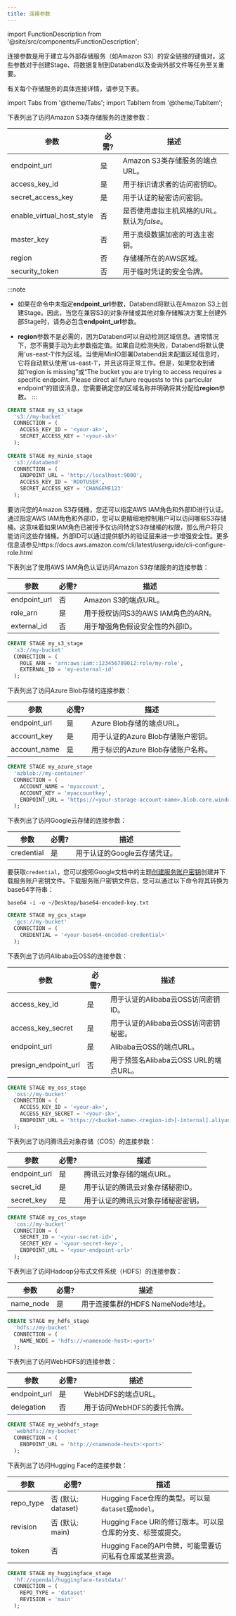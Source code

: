 ```yaml
---
title: 连接参数
---
```

import FunctionDescription from '@site/src/components/FunctionDescription';

<FunctionDescription description="引入或更新: v1.2.294"/>

连接参数是用于建立与外部存储服务（如Amazon S3）的安全链接的键值对。这些参数对于创建Stage、将数据复制到Databend以及查询外部文件等任务至关重要。

有关每个存储服务的具体连接详情，请参见下表。

import Tabs from '@theme/Tabs';
import TabItem from '@theme/TabItem';

<Tabs groupId="operating-systems">
<TabItem value="Amazon S3" label="Amazon S3">

下表列出了访问Amazon S3类存储服务的连接参数：

| 参数                      	| 必需?     	| 描述                                                        	|
|---------------------------	|-----------	|--------------------------------------------------------------	|
| endpoint_url              	| 是        	| Amazon S3类存储服务的端点URL。                              	|
| access_key_id             	| 是        	| 用于标识请求者的访问密钥ID。                                 	|
| secret_access_key         	| 是        	| 用于认证的秘密访问密钥。                                      	|
| enable_virtual_host_style 	| 否        	| 是否使用虚拟主机风格的URL。默认为*false*。                   	|
| master_key                	| 否        	| 用于高级数据加密的可选主密钥。                                	|
| region                    	| 否        	| 存储桶所在的AWS区域。                                         	|
| security_token            	| 否        	| 用于临时凭证的安全令牌。                                      	|

:::note
- 如果在命令中未指定**endpoint_url**参数，Databend将默认在Amazon S3上创建Stage。因此，当您在兼容S3的对象存储或其他对象存储解决方案上创建外部Stage时，请务必包含**endpoint_url**参数。

- **region**参数不是必需的，因为Databend可以自动检测区域信息。通常情况下，您不需要手动为此参数指定值。如果自动检测失败，Databend将默认使用'us-east-1'作为区域。当使用MinIO部署Databend且未配置区域信息时，它将自动默认使用'us-east-1'，并且这将正常工作。但是，如果您收到诸如“region is missing”或“The bucket you are trying to access requires a specific endpoint. Please direct all future requests to this particular endpoint”的错误消息，您需要确定您的区域名称并明确将其分配给**region**参数。
:::

```sql title='示例'
CREATE STAGE my_s3_stage
  's3://my-bucket'
  CONNECTION = (
    ACCESS_KEY_ID = '<your-ak>',
    SECRET_ACCESS_KEY = '<your-sk>'
  );
  
CREATE STAGE my_minio_stage
  's3://databend'
  CONNECTION = (
    ENDPOINT_URL = 'http://localhost:9000',
    ACCESS_KEY_ID = 'ROOTUSER',
    SECRET_ACCESS_KEY = 'CHANGEME123'
  );
```

要访问您的Amazon S3存储桶，您还可以指定AWS IAM角色和外部ID进行认证。通过指定AWS IAM角色和外部ID，您可以更精细地控制用户可以访问哪些S3存储桶。这意味着如果IAM角色已被授予仅访问特定S3存储桶的权限，那么用户将只能访问这些存储桶。外部ID可以通过提供额外的验证层来进一步增强安全性。更多信息请参见https://docs.aws.amazon.com/cli/latest/userguide/cli-configure-role.html

下表列出了使用AWS IAM角色认证访问Amazon S3存储服务的连接参数：

| 参数         	| 必需?     	| 描述                                                        	|
|--------------	|-----------	|--------------------------------------------------------------	|
| endpoint_url 	| 否        	| Amazon S3的端点URL。                                         	|
| role_arn     	| 是        	| 用于授权访问S3的AWS IAM角色的ARN。                           	|
| external_id  	| 否        	| 用于增强角色假设安全性的外部ID。                             	|

```sql title='示例'
CREATE STAGE my_s3_stage
  's3://my-bucket'
  CONNECTION = (
    ROLE_ARN = 'arn:aws:iam::123456789012:role/my-role',
    EXTERNAL_ID = 'my-external-id'
  );
```

</TabItem>

<TabItem value="Azure Blob" label="Azure Blob">

下表列出了访问Azure Blob存储的连接参数：

| 参数         	| 必需?     	| 描述                                                        	|
|----------------|-------------|--------------------------------------------------------------|
| endpoint_url  	| 是         	| Azure Blob存储的端点URL。                                   	|
| account_key   	| 是         	| 用于认证的Azure Blob存储账户密钥。                          	|
| account_name  	| 是         	| 用于标识的Azure Blob存储账户名称。                          	|

```sql title='示例'
CREATE STAGE my_azure_stage
  'azblob://my-container'
  CONNECTION = (
    ACCOUNT_NAME = 'myaccount',
    ACCOUNT_KEY = 'myaccountkey',
    ENDPOINT_URL = 'https://<your-storage-account-name>.blob.core.windows.net'
  );
```

</TabItem>

<TabItem value="Google GCS" label="Google GCS">

下表列出了访问Google云存储的连接参数：

| 参数         	| 必需?     	| 描述                                                        	|
|----------------|-------------|--------------------------------------------------------------|
| credential    	| 是         	| 用于认证的Google云存储凭证。                                	|

要获取`credential`，您可以按照Google文档中的主题[创建服务账户密钥](https://cloud.google.com/iam/docs/keys-create-delete#creating)创建并下载服务账户密钥文件。下载服务账户密钥文件后，您可以通过以下命令将其转换为base64字符串：

```
base64 -i -o ~/Desktop/base64-encoded-key.txt
```

```sql title='示例'
CREATE STAGE my_gcs_stage
  'gcs://my-bucket'
  CONNECTION = (
    CREDENTIAL = '<your-base64-encoded-credential>'
  );
```

</TabItem>

<TabItem value="Alibaba OSS" label="Alibaba Cloud OSS">

下表列出了访问Alibaba云OSS的连接参数：

| 参数                      	| 必需?     	| 描述                                                        	|
|---------------------------	|-----------	|--------------------------------------------------------------	|
| access_key_id             	| 是        	| 用于认证的Alibaba云OSS访问密钥ID。                          	|
| access_key_secret         	| 是        	| 用于认证的Alibaba云OSS访问密钥秘密。                        	|
| endpoint_url              	| 是        	| Alibaba云OSS的端点URL。                                      	|
| presign_endpoint_url      	| 否        	| 用于预签名Alibaba云OSS URL的端点URL。                        	|

```sql title='示例'
CREATE STAGE my_oss_stage
  'oss://my-bucket'
  CONNECTION = (
    ACCESS_KEY_ID = '<your-ak>',
    ACCESS_KEY_SECRET = '<your-sk>',
    ENDPOINT_URL = 'https://<bucket-name>.<region-id>[-internal].aliyuncs.com'
  );
```

</TabItem>

<TabItem value="Tencent COS" label="Tencent COS">

下表列出了访问腾讯云对象存储（COS）的连接参数：

| 参数         	| 必需?     	| 描述                                                        	|
|--------------	|-----------	|--------------------------------------------------------------	|
| endpoint_url 	| 是        	| 腾讯云对象存储的端点URL。                                    	|
| secret_id    	| 是        	| 用于认证的腾讯云对象存储秘密ID。                             	|
| secret_key   	| 是        	| 用于认证的腾讯云对象存储秘密密钥。                           	|

```sql title='示例'
CREATE STAGE my_cos_stage
  'cos://my-bucket'
  CONNECTION = (
    SECRET_ID = '<your-secret-id>',
    SECRET_KEY = '<your-secret-key>',
    ENDPOINT_URL = '<your-endpoint-url>'
  );
```

</TabItem>

<TabItem value="HDFS" label="HDFS">

下表列出了访问Hadoop分布式文件系统（HDFS）的连接参数：

| 参数         	| 必需?     	| 描述                                                        	|
|--------------	|-----------	|--------------------------------------------------------------	|
| name_node    	| 是        	| 用于连接集群的HDFS NameNode地址。                           	|

```sql title='示例'
CREATE STAGE my_hdfs_stage
  'hdfs://my-bucket'
  CONNECTION = (
    NAME_NODE = 'hdfs://<namenode-host>:<port>'
  );
```

</TabItem>

<TabItem value="WebHDFS" label="WebHDFS">

下表列出了访问WebHDFS的连接参数：

| 参数         	| 必需?     	| 描述                                                        	|
|--------------	|-----------	|--------------------------------------------------------------	|
| endpoint_url 	| 是        	| WebHDFS的端点URL。                                           	|
| delegation   	| 否        	| 用于访问WebHDFS的委托令牌。                                  	|

```sql title='示例'
CREATE STAGE my_webhdfs_stage
  'webhdfs://my-bucket'
  CONNECTION = (
    ENDPOINT_URL = 'http://<namenode-host>:<port>'
  );
```

</TabItem>

<TabItem value="Hugging Face" label="HuggingFace">

下表列出了访问Hugging Face的连接参数：

| 参数      	| 必需?                 	| 描述                                                                                                    	|
|-----------	|-----------------------	|-----------------------------------------------------------------------------------------------------------------|
| repo_type 	| 否 (默认: dataset)    	| Hugging Face仓库的类型。可以是`dataset`或`model`。                                                          	|
| revision  	| 否 (默认: main)       	| Hugging Face URI的修订版本。可以是仓库的分支、标签或提交。                                                   	|
| token     	| 否                    	| Hugging Face的API令牌，可能需要访问私有仓库或某些资源。                                                     	|

```sql title='示例'
CREATE STAGE my_huggingface_stage
  'hf://opendal/huggingface-testdata/'
  CONNECTION = (
    REPO_TYPE = 'dataset'
    REVISION = 'main'
  );
```

</TabItem>

</Tabs>